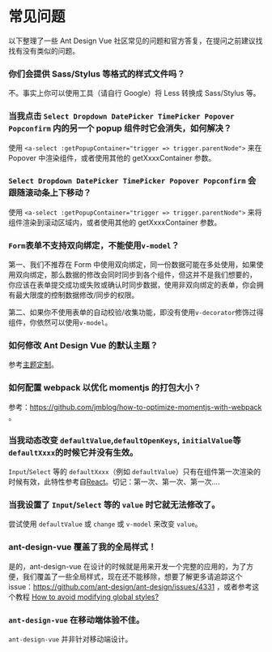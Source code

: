 # 常见问题

以下整理了一些 Ant Design Vue 社区常见的问题和官方答复，在提问之前建议找找有没有类似的问题。

### 你们会提供 Sass/Stylus 等格式的样式文件吗？

不。事实上你可以使用工具（请自行 Google）将 Less 转换成 Sass/Stylus 等。

### 当我点击 `Select Dropdown DatePicker TimePicker Popover Popconfirm` 内的另一个 popup 组件时它会消失，如何解决？

使用 `<a-select :getPopupContainer="trigger => trigger.parentNode">` 来在 Popover 中渲染组件，或者使用其他的 getXxxxContainer 参数。

### `Select Dropdown DatePicker TimePicker Popover Popconfirm` 会跟随滚动条上下移动？

使用 `<a-select :getPopupContainer="trigger => trigger.parentNode">` 来将组件渲染到滚动区域内，或者使用其他的 getXxxxContainer 参数。

### `Form`表单不支持双向绑定，不能使用`v-model`？

第一、我们不推荐在 Form 中使用双向绑定，同一份数据可能在多处使用，如果使用双向绑定，那么数据的修改会同时同步到各个组件，但这并不是我们想要的， 你应该在表单提交成功或失败或确认时同步数据，使用非双向绑定的表单，你会拥有最大限度的控制数据修改/同步的权限。

第二、如果你不使用表单的自动校验/收集功能，即没有使用`v-decorator`修饰过得组件，你依然可以使用`v-model`。

### 如何修改 Ant Design Vue 的默认主题？

参考[主题定制](/docs/vue/customize-theme/)。

### 如何配置 webpack 以优化 momentjs 的打包大小？

参考：https://github.com/jmblog/how-to-optimize-momentjs-with-webpack 。

### 当我动态改变 `defaultValue`,`defaultOpenKeys`, `initialValue`等`defaultXxxx`的时候它并没有生效。

`Input`/`Select` 等的 `defaultXxxx`（例如 `defaultValue`）只有在组件第一次渲染的时候有效，此特性参考自[React](https://reactjs.org/docs/forms.html#controlled-components)。切记：第一次、第一次、第一次....

### 当我设置了 `Input`/`Select` 等的 `value` 时它就无法修改了。

尝试使用 `defaultValue` 或 `change` 或 `v-model` 来改变 `value`。

### ant-design-vue 覆盖了我的全局样式！

是的，ant-design-vue 在设计的时候就是用来开发一个完整的应用的，为了方便，我们覆盖了一些全局样式，现在还不能移除，想要了解更多请追踪这个 issue：https://github.com/ant-design/ant-design/issues/4331 ，或者参考这个教程 [How to avoid modifying global styles?](docs/react/customize-theme#How-to-avoid-modifying-global-styles-?)

### `ant-design-vue` 在移动端体验不佳。

`ant-design-vue` 并非针对移动端设计。
